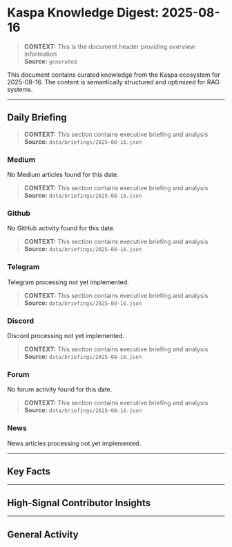 # Kaspa Knowledge Digest: 2025-08-16

> **CONTEXT:** This is the document header providing overview information  
> **Source:** `generated`

This document contains curated knowledge from the Kaspa ecosystem
for 2025-08-16. The content is semantically structured and optimized
for RAG systems.

---

## Daily Briefing

> **CONTEXT:** This section contains executive briefing and analysis  
> **Source:** `data/briefings/2025-08-16.json`

### Medium

No Medium articles found for this date.

> **CONTEXT:** This section contains executive briefing and analysis  
> **Source:** `data/briefings/2025-08-16.json`

### Github

No GitHub activity found for this date.

> **CONTEXT:** This section contains executive briefing and analysis  
> **Source:** `data/briefings/2025-08-16.json`

### Telegram

Telegram processing not yet implemented.

> **CONTEXT:** This section contains executive briefing and analysis  
> **Source:** `data/briefings/2025-08-16.json`

### Discord

Discord processing not yet implemented.

> **CONTEXT:** This section contains executive briefing and analysis  
> **Source:** `data/briefings/2025-08-16.json`

### Forum

No forum activity found for this date.

> **CONTEXT:** This section contains executive briefing and analysis  
> **Source:** `data/briefings/2025-08-16.json`

### News

News articles processing not yet implemented.

---

## Key Facts



---

## High-Signal Contributor Insights



---

## General Activity

